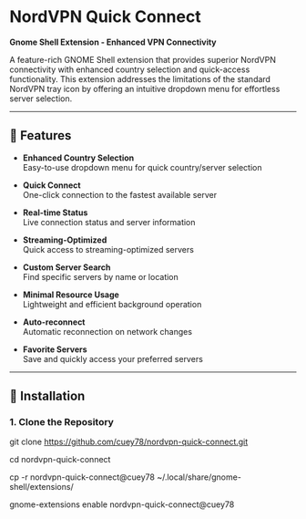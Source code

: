 # NordVPN Quick Connect

**Gnome Shell Extension - Enhanced VPN Connectivity**

A feature-rich GNOME Shell extension that provides superior NordVPN connectivity with enhanced country selection and quick-access functionality. This extension addresses the limitations of the standard NordVPN tray icon by offering an intuitive dropdown menu for effortless server selection.

---

## 🌟 Features

- **Enhanced Country Selection**  
  Easy-to-use dropdown menu for quick country/server selection

- **Quick Connect**  
  One-click connection to the fastest available server

- **Real-time Status**  
  Live connection status and server information

- **Streaming-Optimized**  
  Quick access to streaming-optimized servers

- **Custom Server Search**  
  Find specific servers by name or location

- **Minimal Resource Usage**  
  Lightweight and efficient background operation

- **Auto-reconnect**  
  Automatic reconnection on network changes

- **Favorite Servers**  
  Save and quickly access your preferred servers

---

## 🚀 Installation

### 1. Clone the Repository

git clone https://github.com/cuey78/nordvpn-quick-connect.git

cd nordvpn-quick-connect

cp -r nordvpn-quick-connect@cuey78 ~/.local/share/gnome-shell/extensions/

gnome-extensions enable nordvpn-quick-connect@cuey78

